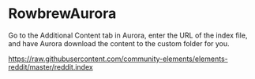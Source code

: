# RowbrewAurora
Go to the Additional Content tab in Aurora, enter the URL of the index file, and have Aurora download the content to the custom folder for you.

https://raw.githubusercontent.com/community-elements/elements-reddit/master/reddit.index
